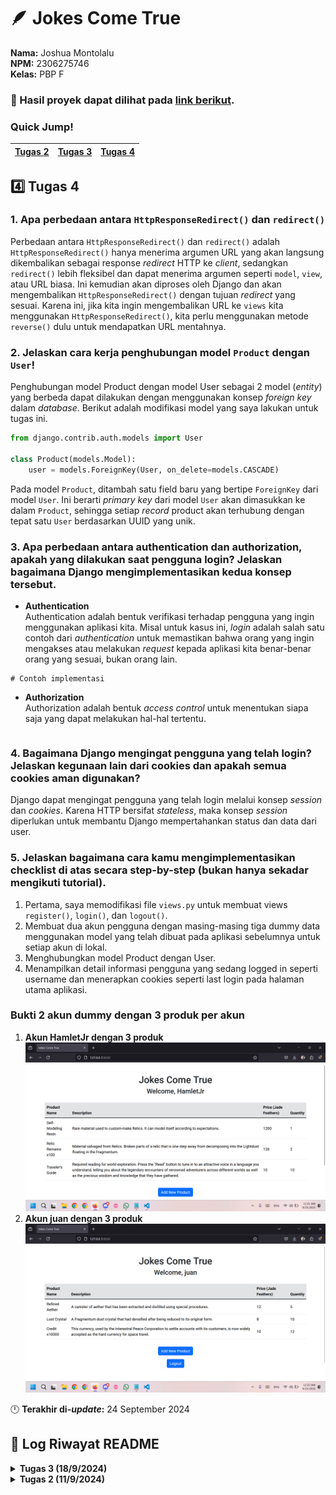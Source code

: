 # 🪶 Jokes Come True
**Nama:**   Joshua Montolalu<br>
**NPM:**    2306275746<br>
**Kelas:**  PBP F<br>

### 🔗 Hasil proyek dapat dilihat pada [link berikut](http://joshua-montolalu-jokescometrue.pbp.cs.ui.ac.id/).

### Quick Jump!
| [Tugas 2](#tugas-2) | [Tugas 3](#tugas-3) | [Tugas 4](#tugas-4)
| - | - | - |

## 4️⃣ Tugas 4
### 1. Apa perbedaan antara `HttpResponseRedirect()` dan `redirect()`
Perbedaan antara `HttpResponseRedirect()` dan `redirect()` adalah `HttpResponseRedirect()` hanya menerima argumen URL yang akan langsung dikembalikan sebagai response *redirect* HTTP ke *client*, sedangkan `redirect()` lebih fleksibel dan dapat menerima argumen seperti `model`, `view`, atau URL biasa. Ini kemudian akan diproses oleh Django dan akan mengembalikan `HttpResponseRedirect()` dengan tujuan *redirect* yang sesuai. Karena ini, jika kita ingin mengembalikan URL ke `views` kita menggunakan `HttpResponseRedirect()`, kita perlu menggunakan metode `reverse()` dulu untuk mendapatkan URL mentahnya.

### 2. Jelaskan cara kerja penghubungan model `Product` dengan `User`!
Penghubungan model Product dengan model User sebagai 2 model (*entity*) yang berbeda dapat dilakukan dengan menggunakan konsep *foreign key* dalam *database*. Berikut adalah modifikasi model yang saya lakukan untuk tugas ini.

```Python
from django.contrib.auth.models import User

class Product(models.Model): 
    user = models.ForeignKey(User, on_delete=models.CASCADE)
```

Pada model `Product`, ditambah satu field baru yang bertipe `ForeignKey` dari model `User`. Ini berarti *primary key* dari model `User` akan dimasukkan ke dalam `Product`, sehingga setiap *record* product akan terhubung dengan tepat satu `User` berdasarkan UUID yang unik.

### 3. Apa perbedaan antara authentication dan authorization, apakah yang dilakukan saat pengguna login? Jelaskan bagaimana Django mengimplementasikan kedua konsep tersebut.
- **Authentication**<br>
Authentication adalah bentuk verifikasi terhadap pengguna yang ingin menggunakan aplikasi kita. Misal untuk kasus ini, *login* adalah salah satu contoh dari *authentication* untuk memastikan bahwa orang yang ingin mengakses atau melakukan *request* kepada aplikasi kita benar-benar orang yang sesuai, bukan orang lain.
```Py
# Contoh implementasi
``` 

- **Authorization**<br>
Authorization adalah bentuk *access control* untuk menentukan siapa saja yang dapat melakukan hal-hal tertentu.
```Py
```

### 4. Bagaimana Django mengingat pengguna yang telah login? Jelaskan kegunaan lain dari cookies dan apakah semua cookies aman digunakan?
Django dapat mengingat pengguna yang telah login melalui konsep *session* dan *cookies*. Karena HTTP bersifat *stateless*, maka konsep *session* diperlukan untuk membantu Django mempertahankan status dan data dari user.

### 5. Jelaskan bagaimana cara kamu mengimplementasikan checklist di atas secara step-by-step (bukan hanya sekadar mengikuti tutorial).
1. Pertama, saya memodifikasi file `views.py` untuk membuat views `register()`, `login()`, dan `logout()`.
2. Membuat dua akun pengguna dengan masing-masing tiga dummy data menggunakan model yang telah dibuat pada aplikasi sebelumnya untuk setiap akun di lokal.
3. Menghubungkan model Product dengan User.
4. Menampilkan detail informasi pengguna yang sedang logged in seperti username dan menerapkan cookies seperti last login pada halaman utama aplikasi.

### Bukti 2 akun dummy dengan 3 produk per akun
1. **Akun HamletJr dengan 3 produk**
![Screenshot1](assets/assignment/tugas4_1.png)
2. **Akun juan dengan 3 produk**
![Screenshot2](assets/assignment/tugas4_2.png)

🕛 **Terakhir di-*update*:** 24 September 2024

## 📜 Log Riwayat README

<details>
<summary><b>Tugas 3 (18/9/2024)</b></summary>

## 3️⃣ Tugas 3
### 1. Jelaskan mengapa kita memerlukan data delivery dalam pengimplementasian sebuah platform?
*Data delivery* diperlukan dalam pengimplementasian sebuah platform untuk dapat mengirim dan menerima data baik dari sisi *client* maupun dari sisi *server* secara efisien dan efektif. Sistem *data delivery* yang baik dapat meningkatkan performa platform dan meningkatkan pengalaman pengguna (UX), tetapi perlu diingat juga bahwa keamanan data juga harus dipertimbangkan dan diutamakan untuk memastikan aplikasi kita dan pengguna kita aman dari penyerang.

Ada beberapa format yang dapat digunakan untuk mengimplementasikan sistem *data delivery*, dua di antaranya adalah XML dan JSON. Kedua format ini sangat berperan dalam mendukung aplikasi web yang dinamis, misalnya dengan konsep AJAX (*Asynchronous Javascript and XML*) yang memungkinan komunikasi web secara asinkronus, yaitu komunikasi dengan *server* di latar belakang untuk meng-*update* konten halaman tanpa perlu memuat ulang (*reload*) halaman web tersebut. Ini akan membuat aplikasi web kita lebih responsif dan enak untuk digunakan.

### 2. Menurutmu, mana yang lebih baik antara XML dan JSON? Mengapa JSON lebih populer dibandingkan XML?
Menurut saya masing-masing XML dan JSON memiliki kelebihan dan kekurangan masing-masing. Namun, JSON menjadi pilihan yang lebih populer karena JSON lebih ringan dan mudah untuk diproses dan dikelola jika dibandingkan dengan XML. Struktur JSON yang berupa *key-value pair* lebih umum dijumpai pada berbagai bahasa pemrograman dan platform daripada struktur *tree* yang digunakan oleh XML. Ini membuat JSON lebih intuitif dan lebih mudah dikonversi ke format yang dapat digunakan dalam aplikasi kita.

JSON juga memiliki ukuran yang lebih ringan daripada XML, karena strukturnya yang lebih ringkas daripada XML. Data pada XML memerlukan tag pembuka dan penutup untuk setiap attribute yang ingin dikirim, sedangkan JSON hanya memerlukan satu baris, yaitu nama attribute dan value attribute. Ukuran yang lebih kecil ini juga memengaruhi kecepatan transfer data; file yang lebih kecil akan membuat aplikasi web kita berjalan lebih cepat.

Alasan lain JSON sangat populer adalah JSON atau *JavaScript Object Notation* berasal dari bahasa Javascript, salah satu komponen terpenting dalam pengembangan aplikasi web bersama dengan HTML dan CSS. Kemampuan untuk langsung melakukan *parsing* secara *native* dalam program Javascript kita akan membuat program kita lebih cepat jika dibanding dengan *parsing* file XML, yang berbentuk *tree* dan mirip seperti DOM HTML. Oleh sebab itu, parsing XML dalam Javascript cenderung akan memerlukan waktu yang lebih lama dibandingkan dengan JSON.

### 3. Jelaskan fungsi dari method `is_valid()` pada form Django dan mengapa kita membutuhkan method tersebut?
Fungsi `is_valid()` pada form Django berfungsi untuk memastikan bahwa data-data yang diisi pada *form* sudah sesuai dengan apa yang kita harapkan. Salah satu contoh adalah ketika kita meminta *input* untuk harga produk, tentu kita mengharapkan suatu bilangan, bukan huruf atau input lainnya. `is_valid()` juga bisa digunakan untuk validasi tipe-tipe data lain dengan *constraint* masing-masing. `is_valid()` akan mengembalikan nilai `True` jika semua *input* sudah valid, dan `False` jika masih ada *input* yang tidak valid. Kita dapat menggunakan fungsi ini juga untuk menampilkan *error* kepada pengguna jika input mereka masih belum valid. 

### 4. Mengapa kita membutuhkan `csrf_token` saat membuat form di Django? Apa yang dapat terjadi jika kita tidak menambahkan `csrf_token` pada form Django? Bagaimana hal tersebut dapat dimanfaatkan oleh penyerang?
CSRF atau *Cross-Site Request Forgery* adalah salah satu bentuk serangan siber dimana seseorang mencoba untuk melakukan *request* menggunakan akses orang lain yang sudah terautentikasi di platform kita. Hal ini biasanya digunakan untuk melakukan sesuatu yang mengubah data di server kita, misalnya mengubah e-mail atau melakukan tindakan lain atas nama pengguna yang sudah terautentikasi. Serangan ini mengeksploitasi metode autentikasi menggunakan *session* untuk mengelabui aplikasi kita. Karena *request* dilakukan lewat perangkat yang sudah terautentikasi, maka aplikasi yang tidak aman tidak akan memiliki cara untuk mengetahui bahwa *request* tersebut sebenarnya tidak berasal dari aplikasi itu sendiri. Hal ini memungkinkan seseorang untuk menjalankan perintah-perintah yang sebenarnya ia tidak berhak untuk melakukan, dan ini dapat berbahaya baik bagi pengguna biasa maupun pengguna *administrator* pada aplikasi kita.

Contoh dari serangan CSRF dapat berbentuk sebagai berikut:
```HTML
<img src="https://vulnerable-website.com/email/change?email=pwned@evil-user.net">
```
Seorang penyerang dapat menyisipkan kode HTML ini ke dalam sebuah website, kemudian dikirim ke korban. Jika korban membuka website tersebut, browser mereka akan mengirim *request* secara otomatis tanpa intervensi dari pengguna. Jika aplikasi kita hanya mengandalkan autentikasi menggunakan *session* seperti *cookies*, maka aplikasi kita tidak akan tahu bahwa request tersebut sebenarnya datang dari luar aplikasi dan akan menjalankan perintah dari penyerang. Dalam kasus ini, e-mail dari korban akan diubah menjadi `pwned@evil-user.net`.

Untuk mencegah hal ini, Django mengimplementasikan fitur `csrf_token` untuk memverifikasi bahwa *request* yang diterima benar-benar berasal dari input form yang valid di aplikasi kita dan bukan dari tempat lain. CSRF token ini merupakan *value* acak rahasia (biasanya dibuat menggunakan *hash function*) yang akan dimasukkan ke dalam form input kita. Dengan token ini, aplikasi kita memiliki cara untuk membedakan *request* yang berasal dari aplikasi kita sendiri; jika suatu request tidak memiliki CSRF token ini maka request tersebut tidak akan dilayani.

### 5. Jelaskan bagaimana cara kamu mengimplementasikan checklist di atas secara step-by-step (bukan hanya sekadar mengikuti tutorial).
1. Untuk menambah input `form` pada aplikasi saya, saya melakukan modifikasi pada file `forms.py` dan mendefinisikan sebuah *class* baru yaitu `ProductForm` yang berisi *model* dan *fields* yang diperlukan pada `form` saya.
2. Untuk menampilkan form ini pada aplikasi saya, saya juga memodifikasi `templates/main.html` untuk menambah sebuah *button* yang mengarah ke halaman baru yang akan berisi `form` saya.
3. Membuat file baru di direktori `templates` yaitu `create_new_product.html` yang akan memuat `form` saya. File ini akan diisi oleh `views.py` nantinya.
4. Menambahkan fungsi baru di `views.py` yaitu `create_new_product()` yang akan mengembalikan template yang dibuat sebelumnya tetapi dengan sebuah `form` yang berisi *field* yang sudah didefinisikan sebelumnya pada `forms.py`.
5. Mengubah `models.py` untuk menggunakan sistem UUID yang lebih aman daripada sistem ID tradisional, dan melakukan `python manage.py makemigrations` dan `python manage.py migrate`.
6. Membuat 2 fungsi baru dalam `views.py` untuk mengembalikan dalam bentuk `xml` dari data yang tersimpan pada *database*, sebagai berikut:
```Python
def show_xml(request):
    data = serializers.serialize("xml", Product.objects.all())
    return HttpResponse(data, content_type="application/xml")

def show_json(request):
    data = serializers.serialize("json", Product.objects.all())
    return HttpResponse(data, content_type="application/json")
```
7. Selain itu, saya juga menambahkan 2 fungsi lain untuk mengembalikan data satu *record* saja dari database berdasarkan (UU)IDnya, sebagai berikut:
```Python
def show_xml_by_id(request, id):
    data = serializers.serialize("xml", Product.objects.filter(pk=id))
    return HttpResponse(data, content_type="application/xml")

def show_json_by_id(request, id):
    data = serializers.serialize("json", Product.objects.filter(pk=id))
    return HttpResponse(data, content_type="application/json")
```
8. Saya menambah `routing` untuk 5 *views* tersebut dalam file `urls.py` dengan *path* sebagai berikut:
```Python
path('create_product', create_product, name='create_product')
path('xml/', show_xml, name='show_xml'),
path('xml/<str:id>', show_xml_by_id, name='show_xml_by_id'),
path('json/', show_json, name='show_json'),
path('json/<str:id>', show_json_by_id, name='show_json_by_id')
```
9. Terakhir, saya melakukan `add` - `commit` - `push` ke GitHub dan PWS.

### Screenshot dari hasil akses URL langkah 2 pada Postman
#### 1. `/xml/`
![Screenshot Postman /xml](assets/assignment/postman_xml.png)
#### 2. `xml/<str:id>`
![Screenshot Postman /xml](assets/assignment/postman_xmlid.png)
#### 3. `/json/`
![Screenshot Postman /xml](assets/assignment/postman_json.png)
#### 4. `/json/<str:id>`
![Screenshot Postman /xml](assets/assignment/postman_jsonid.png)

🕛 **Terakhir di-*update*:** 17 September 2024
</details>

<details>
<summary><b>Tugas 2 (11/9/2024)</b></summary>

## Tugas 2
### 1. Jelaskan bagaimana cara kamu mengimplementasikan checklist di atas secara step-by-step (bukan hanya sekadar mengikuti tutorial).
1. Pertama, saya menginisiasi repositori lokal baru, kemudian saya membuat repositori di GitHub. Lalu, kedua repositori tersebut saya hubungkan lewat `git remote add origin https://github.com/HamletJr/jokes-come-true.git`.
2. Setelah itu, saya menambahkan file `.gitignore` dan `README.md`.
3. Saya membuat proyek Django baru dengan perintah `django-admin startproject jokes-come-true .` dan menambahkan file `requirements.txt`.
4. Untuk membuat aplikasi bernama `main`, saya menjalankan perintah `python manage.py startapp main`.
5. Untuk membuat model baru, saya memodifikasi file `models.py` dalam aplikasi `main` dan mendefinisikan model sebagai berikut:
```Python
class Product(models.Model):
    name = models.CharField(max_length=255)
    price = models.IntegerField()
    description = models.TextField()
    quantity = models.IntegerField()

    @property
    def is_product_available(self):
        return self.quantity > 0
```

6. Saya menyimpan model tersebut dan menjalankan perintah `python manage.py makemigrations` dan `python manage.py migrate` untuk mengaplikasikan model baru saya.
7. Saya membuat file `main.html` baru dalam direktori `main/templates`, kemudian saya menambahkan *view* baru yang bernama `show_main()` untuk menampilkan template tersebut bersama dengan *context* nama dan kelas saya.
8. Kemudian, saya melakukan *routing* dengan membuat file `urls.py` dalam folder `main` dan mendefinisikan pola URL baru yang akan memanggil fungsi yang sudah didefinisikan dalam `views.py` pada langkah sebelumnya.
9. Untuk menghubungkan aplikasi `main` ini ke proyek utama, saya konfigurasi file `urls.py` dalam folder proyek utama dan menambahkan pola URL baru yang mengarah ke pola URL yang sudah didefinisikan pada langkah sebelumnya.
10. Langkah terakhir adalah melakukan *deployment* ke [GitHub](https://github.com/HamletJr/jokes-come-true) dan [PWS](https://pbp.cs.ui.ac.id/web/) atau *Pacil Web Service*. Khusus untuk *deployment* ke PWS, saya membuat proyek baru, kemudian melakukan `git push pws master`.

### 2. Buatlah bagan yang berisi request client ke web aplikasi berbasis Django beserta responnya dan jelaskan pada bagan tersebut kaitan antara urls.py, views.py, models.py, dan berkas html.
![Flowchart](assets/assignment/bagan_tugas2.png)

### 3. Jelaskan fungsi git dalam pengembangan perangkat lunak!
Git dalam pengembangan perangkat lunak berfungsi sebagai software *version control*, yaitu sebagai alat yang memantau versi-versi file pada suatu repositori. Git memudahkan proses pengembangan kode secara kolaboratif dengan melacak perubahan yang terjadi pada kode. Git menyediakan berbagai fitur seperti *branching* dan *merging* untuk menyelesaikan konflik antar perubahan, dan memungkinkan kita untuk kembali ke versi kode yang lebih awal jika kita membutuhkannya.

### 4. Menurut Anda, dari semua framework yang ada, mengapa framework Django dijadikan permulaan pembelajaran pengembangan perangkat lunak?
Menurut saya, framework Django dijadikan sebagai permulaan pembelajaran pengembangan perangkat lunak karena Django sudah memiliki banyak fitur yang memudahkan kita, terutama pemula, dalam proses pengembangan aplikasi web. Selain itu, perlu diingat bahwa Django merupakan framework Python, yang merupakan salah satu bahasa pemrograman yang cukup mudah untuk digunakan dan memiliki banyak fungsi *built-in* lainnya yang dapat membantu proses pengembangan *front-end* dan *back-end*.

### 5. Mengapa model pada Django disebut sebagai ORM?
Model pada Django disebut sebagai ORM karena model Django menerapkan teknik ORM atau Object-Relational Mapping, yaitu teknik pemrograman yang memungkinkan kita untuk berinteraksi dengan database kita bukan lewat query SQL, tetapi lewat objek-objek Python.

🕛 **Terakhir di-*update*:** 10 September 2024
</details>